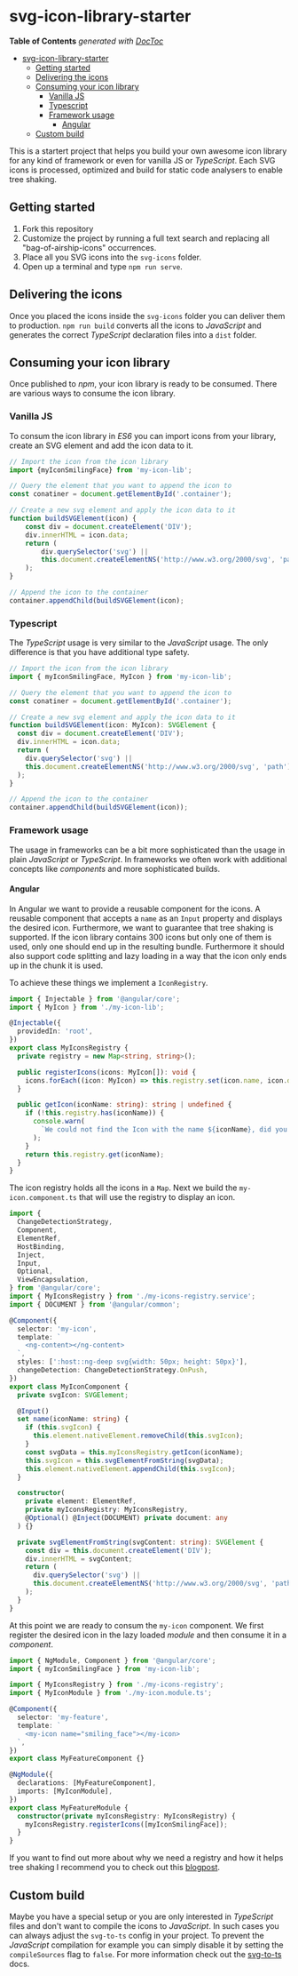 # svg-icon-library-starter

<!-- START doctoc generated TOC please keep comment here to allow auto update -->
<!-- DON'T EDIT THIS SECTION, INSTEAD RE-RUN doctoc TO UPDATE -->

**Table of Contents** _generated with [DocToc](https://github.com/thlorenz/doctoc)_

- [svg-icon-library-starter](#svg-icon-library-starter)
  - [Getting started](#getting-started)
  - [Delivering the icons](#delivering-the-icons)
  - [Consuming your icon library](#consuming-your-icon-library)
    - [Vanilla JS](#vanilla-js)
    - [Typescript](#typescript)
    - [Framework usage](#framework-usage)
      - [Angular](#angular)
  - [Custom build](#custom-build)

<!-- END doctoc generated TOC please keep comment here to allow auto update -->

This is a startert project that helps you build your own awesome icon library for any kind of framework or even for vanilla JS or _TypeScript_. Each SVG icons is processed, optimized and build for static code analysers to enable tree shaking.

## Getting started

1. Fork this repository
2. Customize the project by running a full text search and replacing all "bag-of-airship-icons" occurrences.
3. Place all you SVG icons into the `svg-icons` folder.
4. Open up a terminal and type `npm run serve`.

## Delivering the icons

Once you placed the icons inside the `svg-icons` folder you can deliver them to production. `npm run build` converts all the icons to _JavaScript_ and generates the correct _TypeScript_ declaration files into a `dist` folder.

## Consuming your icon library

Once published to _npm_, your icon library is ready to be consumed. There are various ways to consume the icon library.

### Vanilla JS

To consum the icon library in _ES6_ you can import icons from your library, create an SVG element and add the icon data to it.

```javascript
// Import the icon from the icon library
import {myIconSmilingFace} from 'my-icon-lib';

// Query the element that you want to append the icon to
const conatiner = document.getElementById('.container');

// Create a new svg element and apply the icon data to it
function buildSVGElement(icon) {
    const div = document.createElement('DIV');
    div.innerHTML = icon.data;
    return (
        div.querySelector('svg') ||
        this.document.createElementNS('http://www.w3.org/2000/svg', 'path')
    );
}

// Append the icon to the container
container.appendChild(buildSVGElement(icon);
```

### Typescript

The _TypeScript_ usage is very similar to the _JavaScript_ usage. The only difference is that you have additional type safety.

```typescript
// Import the icon from the icon library
import { myIconSmilingFace, MyIcon } from 'my-icon-lib';

// Query the element that you want to append the icon to
const conatiner = document.getElementById('.container');

// Create a new svg element and apply the icon data to it
function buildSVGElement(icon: MyIcon): SVGElement {
  const div = document.createElement('DIV');
  div.innerHTML = icon.data;
  return (
    div.querySelector('svg') ||
    this.document.createElementNS('http://www.w3.org/2000/svg', 'path')
  );
}

// Append the icon to the container
container.appendChild(buildSVGElement(icon));
```

### Framework usage

The usage in frameworks can be a bit more sophisticated than the usage in plain _JavaScript_ or _TypeScript_. In frameworks we often work with additional concepts like _components_ and more sophisticated builds.

#### Angular

In Angular we want to provide a reusable component for the icons. A reusable component that accepts a `name` as an `Input` property and displays the desired icon. Furthermore, we want to guarantee that tree shaking is supported. If the icon library contains 300 icons but only one of them is used, only one should end up in the resulting bundle. Furthermore it should also support code splitting and lazy loading in a way that the icon only ends up in the chunk it is used.

To achieve these things we implement a `IconRegistry`.

```typescript
import { Injectable } from '@angular/core';
import { MyIcon } from './my-icon-lib';

@Injectable({
  providedIn: 'root',
})
export class MyIconsRegistry {
  private registry = new Map<string, string>();

  public registerIcons(icons: MyIcon[]): void {
    icons.forEach((icon: MyIcon) => this.registry.set(icon.name, icon.data));
  }

  public getIcon(iconName: string): string | undefined {
    if (!this.registry.has(iconName)) {
      console.warn(
        `We could not find the Icon with the name ${iconName}, did you add it to the Icon registry?`
      );
    }
    return this.registry.get(iconName);
  }
}
```

The icon registry holds all the icons in a `Map`. Next we build the `my-icon.component.ts` that will use the registry to display an icon.

```typescript
import {
  ChangeDetectionStrategy,
  Component,
  ElementRef,
  HostBinding,
  Inject,
  Input,
  Optional,
  ViewEncapsulation,
} from '@angular/core';
import { MyIconsRegistry } from './my-icons-registry.service';
import { DOCUMENT } from '@angular/common';

@Component({
  selector: 'my-icon',
  template: `
    <ng-content></ng-content>
  `,
  styles: [':host::ng-deep svg{width: 50px; height: 50px}'],
  changeDetection: ChangeDetectionStrategy.OnPush,
})
export class MyIconComponent {
  private svgIcon: SVGElement;

  @Input()
  set name(iconName: string) {
    if (this.svgIcon) {
      this.element.nativeElement.removeChild(this.svgIcon);
    }
    const svgData = this.myIconsRegistry.getIcon(iconName);
    this.svgIcon = this.svgElementFromString(svgData);
    this.element.nativeElement.appendChild(this.svgIcon);
  }

  constructor(
    private element: ElementRef,
    private myIconsRegistry: MyIconsRegistry,
    @Optional() @Inject(DOCUMENT) private document: any
  ) {}

  private svgElementFromString(svgContent: string): SVGElement {
    const div = this.document.createElement('DIV');
    div.innerHTML = svgContent;
    return (
      div.querySelector('svg') ||
      this.document.createElementNS('http://www.w3.org/2000/svg', 'path')
    );
  }
}
```

At this point we are ready to consum the `my-icon` component. We first register the desired icon in the lazy loaded _module_ and then consume it in a _component_.

```typescript
import { NgModule, Component } from '@angular/core';
import { myIconSmilingFace } from 'my-icon-lib';

import { MyIconsRegistry } from './my-icons-registry';
import { MyIconModule } from './my-icon.module.ts';

@Component({
  selector: 'my-feature',
  template: `
    <my-icon name="smiling_face"></my-icon>
  `,
})
export class MyFeatureComponent {}

@NgModule({
  declarations: [MyFeatureComponent],
  imports: [MyIconModule],
})
export class MyFeatureModule {
  constructor(private myIconsRegistry: MyIconsRegistry) {
    myIconsRegistry.registerIcons([myIconSmilingFace]);
  }
}
```

If you want to find out more about why we need a registry and how it helps tree shaking I recommend you to check out this [blogpost](https://medium.com/angular-in-depth/how-to-create-an-icon-library-in-angular-4f8863d95a).

## Custom build

Maybe you have a special setup or you are only interested in _TypeScript_ files and don't want to compile the icons to _JavaScript_. In such cases you can always adjust the `svg-to-ts` config in your project. To prevent the _JavaScript_ compilation for example you can simply disable it by setting the `compileSources` flag to `false`. For more information check out the [svg-to-ts](https://github.com/kreuzerk/svg-to-ts) docs.
